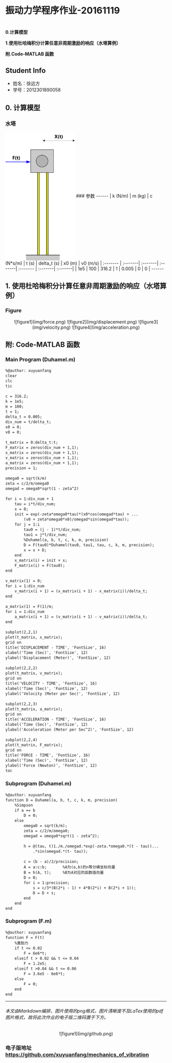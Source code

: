 # 振动力学程序作业-20161119
# 
**0.计算模型**

**1.使用杜哈梅积分计算任意非周期激励的响应（水塔算例）**

**附.Code-MATLAB 函数**

## Student Info
- 姓名：徐远方
- 学号：2012301890058

## 0. 计算模型
### 水塔
 <img src="img/water_tower.png" width = "217" height = "400" alt="图片名称" align=center />
### 参数
------
| k (N/m) | m (kg) | c (N*s/m) | t (s) | delta_t (s) | x0 (m) | v0 (m/s)
| :------- | :-------| :-------| :-------| :------- | :-------| :-------|
| 1e5 | 100 | 316.2 | 1 | 0.005 | 0 | 0 |
------

## 1. 使用杜哈梅积分计算任意非周期激励的响应（水塔算例）
### Figure
<center>
![figure1](img/force.png)
![figure2](img/displacement.png)
![figure3](img/velocity.png)
![figure4](img/acceleration.png)
</center>

## 附: Code-MATLAB 函数
### Main Program (Duhamel.m)
    %@author: xuyuanfang
    clear 
    clc
    tic
    
    c = 316.2;
    k = 1e5;
    m = 100;
    t = 1;
    delta_t = 0.005;
    div_num = t/delta_t;
    x0 = 0;
    v0 = 0;
    
    t_matrix = 0:delta_t:t;
    F_matrix = zeros(div_num + 1,1);
    x_matrix = zeros(div_num + 1,1);
    v_matrix = zeros(div_num + 1,1);
    a_matrix = zeros(div_num + 1,1);
    precision = 1;
    
    omega0 = sqrt(k/m)
    zeta = c/2/m/omega0
    omegad = omega0*sqrt(1 - zeta^2)
    
    for i = 1:div_num + 1
        tau = i*t/div_num;
        x = 0;
        init = exp(-zeta*omega0*tau)*(x0*cos(omegad*tau) + ...
            (v0 + zeta*omega0*x0)/omegad*sin(omegad*tau));
        for j = 1:i
            tau0 = (j - 1)*t/div_num;
            tau1 = j*t/div_num;
            %Duhamel(a, b, t, c, k, m, precision)
            D = F(tau0)*Duhamel(tau0, tau1, tau, c, k, m, precision);
            x = x + D;
        end
        x_matrix(i) = init + x;
        F_matrix(i) = F(tau0);
    end
    
    v_matrix(1) = 0;
    for i = 1:div_num
        v_matrix(i + 1) = (x_matrix(i + 1) - x_matrix(i))/delta_t;
    end
    
    a_matrix(1) = F(1)/m;
    for i = 1:div_num
        a_matrix(i + 1) = (v_matrix(i + 1) - v_matrix(i))/delta_t;
    end
    
    subplot(2,2,1)
    plot(t_matrix, x_matrix);
    grid on
    title('DISPLACEMENT - TIME', 'FontSize', 16)
    xlabel('Time (Sec)', 'FontSize', 12)
    ylabel('Displacement (Meter)', 'FontSize', 12)
    
    subplot(2,2,2)
    plot(t_matrix, v_matrix);
    grid on
    title('VELOCITY - TIME', 'FontSize', 16)
    xlabel('Time (Sec)', 'FontSize', 12)
    ylabel('Velocity (Meter per Sec)', 'FontSize', 12)
    
    subplot(2,2,3)
    plot(t_matrix, a_matrix);
    grid on
    title('ACCELERATION - TIME', 'FontSize', 16)
    xlabel('Time (Sec)', 'FontSize', 12)
    ylabel('Acceleration (Meter per Sec^2)', 'FontSize', 12)
    
    subplot(2,2,4)
    plot(t_matrix, F_matrix);
    grid on
    title('FORCE - TIME', 'FontSize', 16)
    xlabel('Time (Sec)', 'FontSize', 12)
    ylabel('Force (Newton)', 'FontSize', 12)
    toc

### Subprogram (Duhamel.m)
    %@author: xuyuanfang
    function D = Duhamel(a, b, t, c, k, m, precision)
        %Simpson
        if a == b
            D = 0;
        else
            omega0 = sqrt(k/m);
            zeta = c/2/m/omega0;
            omegad = omega0*sqrt(1 - zeta^2);
    
            h = @(tau, t)1./m./omegad.*exp(-zeta.*omega0.*(t - tau))...
                .*sin(omegad.*(t- tau));
    
            c = (b - a)/2/precision;
            A = a:c:b;       %A为(a,b)的n等分横坐标向量
            B = h(A, t);     %B为A对应的函数值向量
            D = 0;
            for i = 1:precision; 
                s = c/3*(B(2*i - 1) + 4*B(2*i) + B(2*i + 1));
                D = D + s;
            end
        end
    end

### Subprogram (F.m)
    %@author: xuyuanfang
    function F = F(t)
        %激励力
        if t <= 0.02
            F = 6e6*t;
        elseif t > 0.02 && t <= 0.04
            F = 1.2e5;
        elseif t >0.04 && t <= 0.06
            F = 3.6e5 - 6e6*t;
        else
            F = 0;
        end
    end

----
###### 本文由Markdown编排，图片使用的png格式，图片清晰度不及LaTex使用的pdf图片格式，故将此次作业的电子版二维码置于下方。
<center>
![figure1](img/github.png)
</center>

### 电子版地址 https://github.com/xuyuanfang/mechanics_of_vibration